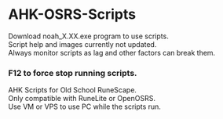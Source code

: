 # AHK-OSRS-Scripts

Download noah_X.XX.exe program to use scripts. <br/>
Script help and images currently not updated.
<br/>
Always monitor scripts as lag and other factors can break them. <br/>
### F12 to force stop running scripts. ###
AHK Scripts for Old School RuneScape. <br/>
Only compatible with RuneLite or OpenOSRS. <br/>
Use VM or VPS to use PC while the scripts run. <br/>

